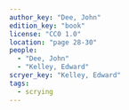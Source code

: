 ```yaml
---
author_key: "Dee, John"
edition_key: "book"
license: "CC0 1.0"
location: "page 28-30"
people:
  - "Dee, John"
  - "Kelley, Edward"
scryer_key: "Kelley, Edward"
tags:
  - scrying
---
```


